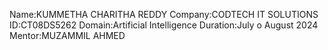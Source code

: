 Name:KUMMETHA CHARITHA REDDY
Company:CODTECH IT SOLUTIONS
ID:CT08DS5262
Domain:Artificial Intelligence
Duration:July o August 2024
Mentor:MUZAMMIL AHMED




